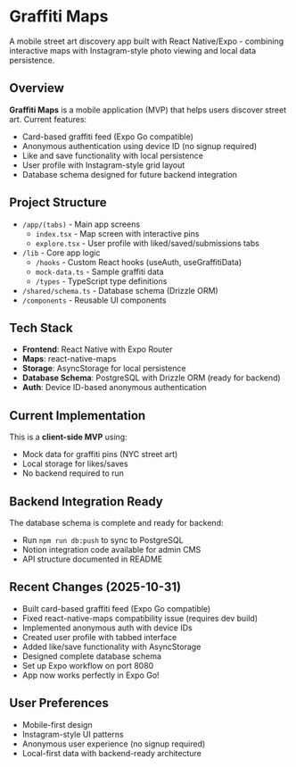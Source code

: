 # Graffiti Maps

A mobile street art discovery app built with React Native/Expo - combining interactive maps with Instagram-style photo viewing and local data persistence.

## Overview
**Graffiti Maps** is a mobile application (MVP) that helps users discover street art. Current features:
- Card-based graffiti feed (Expo Go compatible)
- Anonymous authentication using device ID (no signup required)
- Like and save functionality with local persistence
- User profile with Instagram-style grid layout
- Database schema designed for future backend integration

## Project Structure
- `/app/(tabs)` - Main app screens
  - `index.tsx` - Map screen with interactive pins
  - `explore.tsx` - User profile with liked/saved/submissions tabs
- `/lib` - Core app logic
  - `/hooks` - Custom React hooks (useAuth, useGraffitiData)
  - `mock-data.ts` - Sample graffiti data
  - `/types` - TypeScript type definitions
- `/shared/schema.ts` - Database schema (Drizzle ORM)
- `/components` - Reusable UI components

## Tech Stack
- **Frontend**: React Native with Expo Router
- **Maps**: react-native-maps
- **Storage**: AsyncStorage for local persistence
- **Database Schema**: PostgreSQL with Drizzle ORM (ready for backend)
- **Auth**: Device ID-based anonymous authentication

## Current Implementation
This is a **client-side MVP** using:
- Mock data for graffiti pins (NYC street art)
- Local storage for likes/saves
- No backend required to run

## Backend Integration Ready
The database schema is complete and ready for backend:
- Run `npm run db:push` to sync to PostgreSQL
- Notion integration code available for admin CMS
- API structure documented in README

## Recent Changes (2025-10-31)
- Built card-based graffiti feed (Expo Go compatible)
- Fixed react-native-maps compatibility issue (requires dev build)
- Implemented anonymous auth with device IDs
- Created user profile with tabbed interface  
- Added like/save functionality with AsyncStorage
- Designed complete database schema
- Set up Expo workflow on port 8080
- App now works perfectly in Expo Go!

## User Preferences
- Mobile-first design
- Instagram-style UI patterns
- Anonymous user experience (no signup required)
- Local-first data with backend-ready architecture
